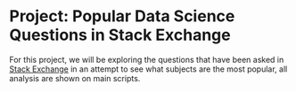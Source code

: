 # Project: Popular Data Science Questions in Stack Exchange
For this project, we will be exploring the questions that have been asked in [Stack Exchange](https://stackexchange.com/) in an attempt to see what subjects are the most popular, all analysis are shown on main scripts.
